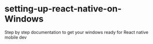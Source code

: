 # setting-up-react-native-on-Windows
Step by step documentation to get your windows ready for React native mobile dev
